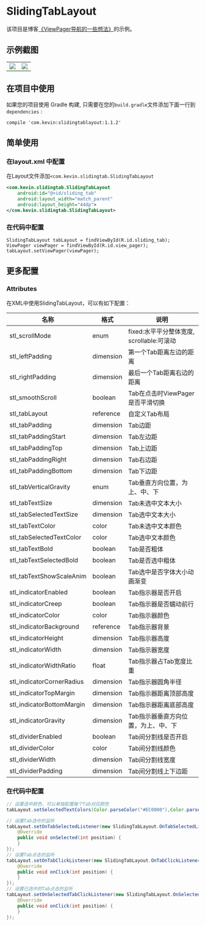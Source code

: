# SlidingTabLayout

该项目是博客[《ViewPager导航的一些想法》](https://blog.csdn.net/xuehuayous/article/details/83178601)的示例。

## 示例截图

<div>
  <table>
    <tr>
      <td>
        <img src="https://raw.githubusercontent.com/xuehuayous/SlidingTabLayout/master/sample/art/sample1.gif" />
      </td>
      <td>
        <img src="https://raw.githubusercontent.com/xuehuayous/SlidingTabLayout/master/sample/art/sample2.gif" />
      </td>
    </tr>
  </table>
</div>

## 在项目中使用

如果您的项目使用 Gradle 构建, 只需要在您的`build.gradle`文件添加下面一行到 `dependencies` :

```
compile 'com.kevin:slidingtablayout:1.1.2'
```

## 简单使用

### 在layout.xml 中配置

在Layout文件添加`<com.kevin.slidingtab.SlidingTabLayout`

```XML
<com.kevin.slidingtab.SlidingTabLayout
    android:id="@+id/sliding_tab"
    android:layout_width="match_parent"
    android:layout_height="44dp">
</com.kevin.slidingtab.SlidingTabLayout>
```
### 在代码中配置

```
SlidingTabLayout tabLayout = findViewById(R.id.sliding_tab);
ViewPager viewPager = findViewById(R.id.view_pager);
tabLayout.setViewPager(viewPager);
```

## 更多配置

### Attributes

在XML中使用SlidingTabLayout，可以有如下配置：

名称 | 格式 |  说明
-|-|-
stl_scrollMode | enum | fixed:水平平分整体宽度, scrollable:可滚动 |
stl_leftPadding | dimension | 第一个Tab距离左边的距离 |
stl_rightPadding | dimension | 最后一个Tab距离右边的距离 |
stl_smoothScroll | boolean | Tab在点击时ViewPager是否平滑切换 |
stl_tabLayout | reference | 自定义Tab布局 |
stl_tabPadding | dimension | Tab边距 |
stl_tabPaddingStart | dimension | Tab左边距 |
stl_tabPaddingTop | dimension | Tab上边距 |
stl_tabPaddingRight | dimension | Tab右边距 |
stl_tabPaddingBottom | dimension | Tab下边距 |
stl_tabVerticalGravity | enum | Tab垂直方向位置，为上、中、下 |
stl_tabTextSize | dimension | Tab未选中文本大小 |
stl_tabSelectedTextSize | dimension | Tab选中文本大小 |
stl_tabTextColor | color | Tab未选中文本颜色 |
stl_tabSelectedTextColor | color | Tab选中文本颜色 |
stl_tabTextBold | boolean | Tab是否粗体 |
stl_tabTextSelectedBold | boolean | Tab是否选中粗体 |
stl_tabTextShowScaleAnim | boolean | Tab选中是否字体大小动画渐变 |
stl_indicatorEnabled | boolean | Tab指示器是否开启 |
stl_indicatorCreep | boolean | Tab指示器是否蠕动前行 |
stl_indicatorColor | color | Tab指示器颜色 |
stl_indicatorBackground | reference | Tab指示器背景 |
stl_indicatorHeight | dimension | Tab指示器高度 |
stl_indicatorWidth | dimension | Tab指示器宽度 |
stl_indicatorWidthRatio | float | Tab指示器占Tab宽度比重 |
stl_indicatorCornerRadius | dimension | Tab指示器圆角半径 |
stl_indicatorTopMargin | dimension | Tab指示器距离顶部高度 |
stl_indicatorBottomMargin | dimension | Tab指示器距离底部高度 |
stl_indicatorGravity | dimension | Tab指示器垂直方向位置，为上、中、下 |
stl_dividerEnabled | boolean | Tab间分割线是否开启 |
stl_dividerColor | color | Tab间分割线颜色 |
stl_dividerWidth | dimension | Tab间分割线宽度 |
stl_dividerPadding | dimension | Tab间分割线上下边距 |

### 在代码中配置

```java
// 设置选中颜色，可以单独配置每个Tab对应颜色
tabLayout.setSelectedTextColors(Color.parseColor("#EC0000"),Color.parseColor("#EC0000"));

// 设置Tab选中的监听
tabLayout.setOnTabSelectedListener(new SlidingTabLayout.OnTabSelectedListener() {
    @Override
    public void onSelected(int position) {
    }
});
// 设置Tab点击的监听
tabLayout.setOnTabClickListener(new SlidingTabLayout.OnTabClickListener() {
    @Override
    public void onClick(int position) {
    }
});
// 设置已选中的Tab点击的监听
tabLayout.setOnSelectedTabClickListener(new SlidingTabLayout.OnSelectedTabClickListener() {
    @Override
    public void onClick(int position) {
    }
});
```